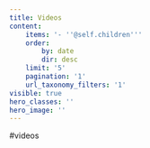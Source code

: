 ```yaml
---
title: Videos
content:
    items: '- ''@self.children'''
    order:
        by: date
        dir: desc
    limit: '5'
    pagination: '1'
    url_taxonomy_filters: '1'
visible: true
hero_classes: ''
hero_image: ''
---
```


#videos